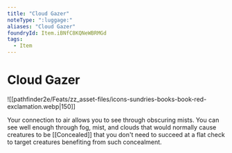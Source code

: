 ```yaml
---
title: "Cloud Gazer"
noteType: ":luggage:"
aliases: "Cloud Gazer"
foundryId: Item.iBNfC8KQNeWBRMGd
tags:
  - Item
---
```


# Cloud Gazer
![[pathfinder2e/Feats/zz_asset-files/icons-sundries-books-book-red-exclamation.webp|150]]

Your connection to air allows you to see through obscuring mists. You can see well enough through fog, mist, and clouds that would normally cause creatures to be [[Concealed]] that you don't need to succeed at a flat check to target creatures benefiting from such concealment.
